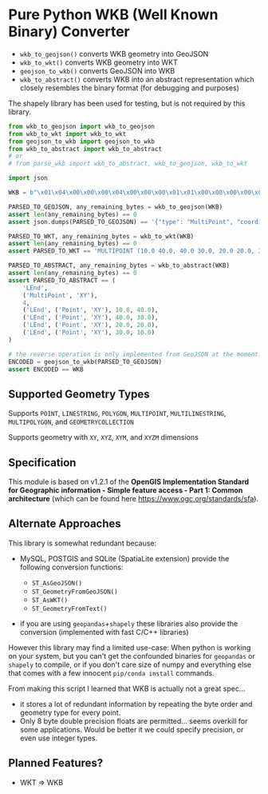 # Pure Python WKB (Well Known Binary) Converter

- `wkb_to_geojson()` converts WKB geometry into GeoJSON
- `wkb_to_wkt()` converts WKB geometry into WKT
- `geojson_to_wkb()` converts GeoJSON into WKB
- `wkb_to_abstract()` converts WKB into an abstract representation which closely resembles the binary format (for debugging and purposes)

The shapely library has been used for testing, but is not required by this library.

```python
from wkb_to_geojson import wkb_to_geojson
from wkb_to_wkt import wkb_to_wkt
from geojson_to_wkb import geojson_to_wkb
from wkb_to_abstract import wkb_to_abstract
# or 
# from parse_wkb import wkb_to_abstract, wkb_to_geojson, wkb_to_wkt

import json

WKB = b"\x01\x04\x00\x00\x00\x04\x00\x00\x00\x01\x01\x00\x00\x00\x00\x00\x00\x00\x00\x00$@\x00\x00\x00\x00\x00\x00D@\x01\x01\x00\x00\x00\x00\x00\x00\x00\x00\x00D@\x00\x00\x00\x00\x00\x00>@\x01\x01\x00\x00\x00\x00\x00\x00\x00\x00\x004@\x00\x00\x00\x00\x00\x004@\x01\x01\x00\x00\x00\x00\x00\x00\x00\x00\x00>@\x00\x00\x00\x00\x00\x00$@"

PARSED_TO_GEOJSON, any_remaining_bytes = wkb_to_geojson(WKB)
assert len(any_remaining_bytes) == 0
assert json.dumps(PARSED_TO_GEOJSON) == '{"type": "MultiPoint", "coordinates": [[10.0, 40.0], [40.0, 30.0], [20.0, 20.0], [30.0, 10.0]]}'

PARSED_TO_WKT, any_remaining_bytes = wkb_to_wkt(WKB)
assert len(any_remaining_bytes) == 0
assert PARSED_TO_WKT == 'MULTIPOINT (10.0 40.0, 40.0 30.0, 20.0 20.0, 30.0 10.0)'

PARSED_TO_ABSTRACT, any_remaining_bytes = wkb_to_abstract(WKB)
assert len(any_remaining_bytes) == 0
assert PARSED_TO_ABSTRACT == (
	'LEnd',
	('MultiPoint', 'XY'),
	4,
	('LEnd', ('Point', 'XY'), 10.0, 40.0),
	('LEnd', ('Point', 'XY'), 40.0, 30.0),
	('LEnd', ('Point', 'XY'), 20.0, 20.0),
	('LEnd', ('Point', 'XY'), 30.0, 10.0)
)

# the reverse operation is only implemented from GeoJSON at the moment:
ENCODED = geojson_to_wkb(PARSED_TO_GEOJSON)
assert ENCODED == WKB
```

## Supported Geometry Types

Supports `POINT`, `LINESTRING`, `POLYGON`, `MULTIPOINT`, `MULTILINESTRING`, `MULTIPOLYGON`, and `GEOMETRYCOLLECTION`

Supports geometry with `XY`, `XYZ`, `XYM`, and `XYZM` dimensions

## Specification

This module is based on v1.2.1 of the **OpenGIS Implementation Standard for Geographic information - Simple feature access - Part 1: Common architecture**
(which can be found here https://www.ogc.org/standards/sfa).

## Alternate Approaches

This library is somewhat redundant because:

- MySQL, POSTGIS and SQLite (SpatiaLite extension) provide the following conversion functions:
    - `ST_AsGeoJSON()`
    - `ST_GeometryFromGeoJSON()`
    - `ST_AsWKT()`
    - `ST_GeometryFromText()`

- if you are using `geopandas`+`shapely` these libraries also provide the conversion (implemented with fast C/C++ libraries)

However this library may find a limited use-case: When python is working on your system, but you can't get the confounded binaries for `geopandas` or `shapely` to compile, or if you don't care size of numpy and everything else that comes with a few innocent `pip/conda install` commands.

From making this script I learned that WKB is actually not a great spec...

- it stores a lot of redundant information by repeating the byte order and geometry type for every point.
- Only 8 byte double precision floats are permitted... seems overkill for some applications. Would be better it we could specify precision, or even use integer types.

## Planned Features?

- WKT => WKB
 